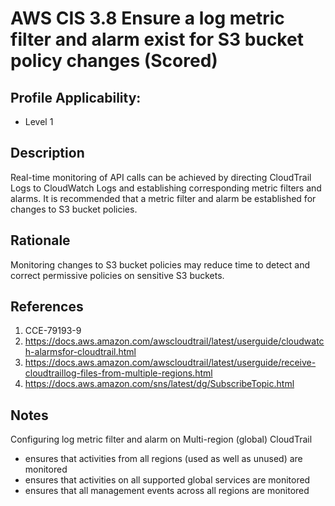 # AWS CIS 3.8 Ensure a log metric filter and alarm exist for S3 bucket policy changes (Scored)

## Profile Applicability:

- Level 1

## Description

Real-time monitoring of API calls can be achieved by directing CloudTrail Logs to CloudWatch Logs and establishing corresponding metric filters and alarms. It is recommended that a metric filter and alarm be established for changes to S3 bucket policies.

## Rationale

Monitoring changes to S3 bucket policies may reduce time to detect and correct permissive policies on sensitive S3 buckets.

## References

1. CCE-79193-9
2. https://docs.aws.amazon.com/awscloudtrail/latest/userguide/cloudwatch-alarmsfor-cloudtrail.html
3. https://docs.aws.amazon.com/awscloudtrail/latest/userguide/receive-cloudtraillog-files-from-multiple-regions.html
4. https://docs.aws.amazon.com/sns/latest/dg/SubscribeTopic.html

## Notes

Configuring log metric filter and alarm on Multi-region (global) CloudTrail
- ensures that activities from all regions (used as well as unused) are monitored
- ensures that activities on all supported global services are monitored
- ensures that all management events across all regions are monitored
